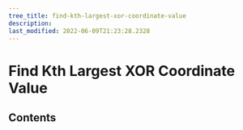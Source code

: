 ```yaml
---
tree_title: find-kth-largest-xor-coordinate-value
description: 
last_modified: 2022-06-09T21:23:28.2328
---
```


# Find Kth Largest XOR Coordinate Value

## Contents
